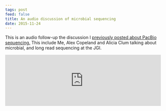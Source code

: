 ```yaml
---
tags: post
feed: false
title: An audio discussion of microbial sequencing
date: 2015-11-24
---
```


This is an audio follow-up the discussion I [previously posted about PacBio
sequencing.][post] This include Me, Alex Copeland and Alicia Clum talking
about microbial, and long read sequencing at the JGI.

[post]: /post/economies-of-sequencing-a-microbe/

<iframe
  width="100%"
  height="166"
  scrolling="no"
  frameborder="no"
  src="https://w.soundcloud.com/player/?url=https%3A//api.soundcloud.com/tracks/233892510&amp;color=ff5500&amp;auto_play=false&amp;hide_related=false&amp;show_comments=true&amp;show_user=true&amp;show_reposts=false">
</iframe>
